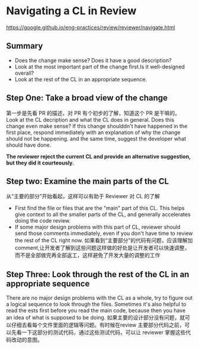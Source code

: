 # Navigating a CL in Review
https://google.github.io/eng-practices/review/reviewer/navigate.html

## Summary
- Does the change make sense? Does it have a good description?
- Look at the most important part of the change first.Is it well-designed overall?
- Look at the rest of the CL in an appropriate sequence.

## Step One: Take a broad view of the change
第一步是先看 PR 的描述，对 PR 有个初步的了解，知道这个 PR 是干嘛的。
Look at the CL decription and what the  CL does in general.
Does this change even make sense? If this change shoulddn't have happened in the first place, respond immediately with an explanation of why the change should not be happening. and the same time, suggest the developer what should have done.

**The reviewer reject the current CL and provide an alternative suggestion, but they did it courteously.**

## Step two: Examine the main parts of the CL
从“主要的部分”开始看起，这样可以有助于 Reviewer 对 CL 的了解
- First find the file or files that are the "main" part of this CL. This helps give context to all the smaller parts of the CL, and generally accelerates doing the code review.
- If some major design problems with this part of CL, reviewer should send those comments immediately, even if you don't have time to review the rest of the CL right now. 如果看到“主要部分”的代码有问题，应该理解加 comment,让开发者了解到这些问题这样做的好处是让开发者可以快速调整，而不是全部做完再全部返工，这样避免了开发大量的调整的工作
## Step Three: Look through the rest of the CL in an appropriate sequence
There are no major design problems with the CL as a whole, try to figure out a logical sequence to look through the files.
Sometimes it's also helpful to read the ests first before you read the main code, because then you have an idea of what is supposed to be doing.
如果主要的设计部分没有问题，就可以仔细去看每个文件里面的逻辑等问题。有时候在review 主要部分代码之前，可以先看一下这部分的测试代码，通过这些测试代码，可以让 reviewer 掌握这些代码改动的意图。

